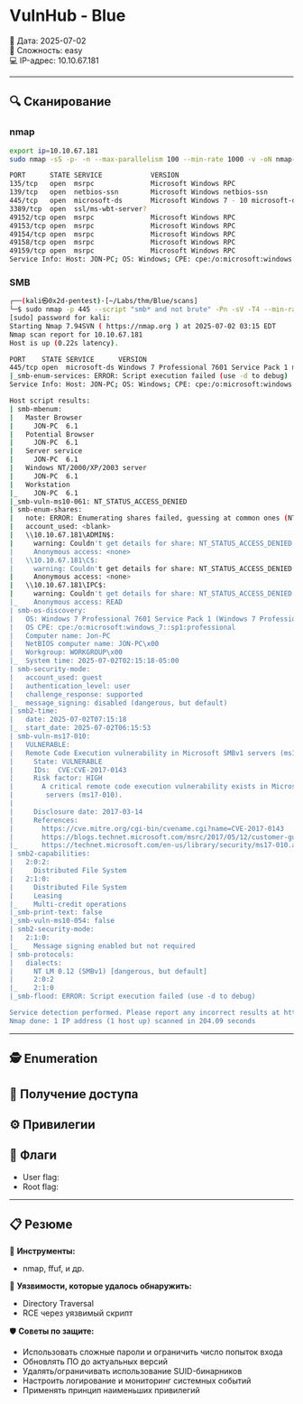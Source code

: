 # VulnHub - Blue

📅 Дата: 2025-07-02  
🧠 Сложность: easy  
💻 IP-адрес: 10.10.67.181  

---

## 🔍 Сканирование

### nmap
```bash
export ip=10.10.67.181
sudo nmap -sS -p- -n --max-parallelism 100 --min-rate 1000 -v -oN nmap-sS.txt $ip && nmap -sT -Pn -sV -T4 -A -v -p "$(grep -oP \"^[0-9]+(?=/tcp\s+open)\" nmap-sS.txt | sort -n | paste -sd \",\")" -oN nmap-sV.txt $ip
```

```bash
PORT      STATE SERVICE            VERSION
135/tcp   open  msrpc              Microsoft Windows RPC
139/tcp   open  netbios-ssn        Microsoft Windows netbios-ssn
445/tcp   open  microsoft-ds       Microsoft Windows 7 - 10 microsoft-ds (workgroup: WORKGROUP)
3389/tcp  open  ssl/ms-wbt-server?
49152/tcp open  msrpc              Microsoft Windows RPC
49153/tcp open  msrpc              Microsoft Windows RPC
49154/tcp open  msrpc              Microsoft Windows RPC
49158/tcp open  msrpc              Microsoft Windows RPC
49159/tcp open  msrpc              Microsoft Windows RPC
Service Info: Host: JON-PC; OS: Windows; CPE: cpe:/o:microsoft:windows
```

### SMB
```bash
┌──(kali㉿0x2d-pentest)-[~/Labs/thm/Blue/scans]
└─$ sudo nmap -p 445 --script "smb* and not brute" -Pn -sV -T4 --min-rate 5000 $ip
[sudo] password for kali: 
Starting Nmap 7.94SVN ( https://nmap.org ) at 2025-07-02 03:15 EDT
Nmap scan report for 10.10.67.181
Host is up (0.22s latency).

PORT    STATE SERVICE      VERSION
445/tcp open  microsoft-ds Windows 7 Professional 7601 Service Pack 1 microsoft-ds (workgroup: WORKGROUP)
|_smb-enum-services: ERROR: Script execution failed (use -d to debug)
Service Info: Host: JON-PC; OS: Windows; CPE: cpe:/o:microsoft:windows

Host script results:
| smb-mbenum: 
|   Master Browser
|     JON-PC  6.1  
|   Potential Browser
|     JON-PC  6.1  
|   Server service
|     JON-PC  6.1  
|   Windows NT/2000/XP/2003 server
|     JON-PC  6.1  
|   Workstation
|_    JON-PC  6.1  
|_smb-vuln-ms10-061: NT_STATUS_ACCESS_DENIED
| smb-enum-shares: 
|   note: ERROR: Enumerating shares failed, guessing at common ones (NT_STATUS_ACCESS_DENIED)
|   account_used: <blank>
|   \\10.10.67.181\ADMIN$: 
|     warning: Couldn't get details for share: NT_STATUS_ACCESS_DENIED
|     Anonymous access: <none>
|   \\10.10.67.181\C$: 
|     warning: Couldn't get details for share: NT_STATUS_ACCESS_DENIED
|     Anonymous access: <none>
|   \\10.10.67.181\IPC$: 
|     warning: Couldn't get details for share: NT_STATUS_ACCESS_DENIED
|_    Anonymous access: READ
| smb-os-discovery: 
|   OS: Windows 7 Professional 7601 Service Pack 1 (Windows 7 Professional 6.1)
|   OS CPE: cpe:/o:microsoft:windows_7::sp1:professional
|   Computer name: Jon-PC
|   NetBIOS computer name: JON-PC\x00
|   Workgroup: WORKGROUP\x00
|_  System time: 2025-07-02T02:15:18-05:00
| smb-security-mode: 
|   account_used: guest
|   authentication_level: user
|   challenge_response: supported
|_  message_signing: disabled (dangerous, but default)
| smb2-time: 
|   date: 2025-07-02T07:15:18
|_  start_date: 2025-07-02T06:15:53
| smb-vuln-ms17-010: 
|   VULNERABLE:
|   Remote Code Execution vulnerability in Microsoft SMBv1 servers (ms17-010)
|     State: VULNERABLE
|     IDs:  CVE:CVE-2017-0143
|     Risk factor: HIGH
|       A critical remote code execution vulnerability exists in Microsoft SMBv1
|        servers (ms17-010).
|           
|     Disclosure date: 2017-03-14
|     References:
|       https://cve.mitre.org/cgi-bin/cvename.cgi?name=CVE-2017-0143
|       https://blogs.technet.microsoft.com/msrc/2017/05/12/customer-guidance-for-wannacrypt-attacks/
|_      https://technet.microsoft.com/en-us/library/security/ms17-010.aspx
| smb2-capabilities: 
|   2:0:2: 
|     Distributed File System
|   2:1:0: 
|     Distributed File System
|     Leasing
|_    Multi-credit operations
|_smb-print-text: false
|_smb-vuln-ms10-054: false
| smb2-security-mode: 
|   2:1:0: 
|_    Message signing enabled but not required
| smb-protocols: 
|   dialects: 
|     NT LM 0.12 (SMBv1) [dangerous, but default]
|     2:0:2
|_    2:1:0
|_smb-flood: ERROR: Script execution failed (use -d to debug)

Service detection performed. Please report any incorrect results at https://nmap.org/submit/ .
Nmap done: 1 IP address (1 host up) scanned in 204.09 seconds
```

---

## 🕵️ Enumeration



## 📂 Получение доступа



## ⚙️ Привилегии



## 🏁 Флаги

- User flag: 
- Root flag: 

---

## 📋 Резюме

🧰 **Инструменты:**
  - nmap, ffuf, и др.

🚨 **Уязвимости, которые удалось обнаружить:**  
  - Directory Traversal  
  - RCE через уязвимый скрипт  

🛡 **Советы по защите:**
  - Использовать сложные пароли и ограничить число попыток входа
  - Обновлять ПО до актуальных версий
  - Удалять/ограничивать использование SUID-бинарников
  - Настроить логирование и мониторинг системных событий
  - Применять принцип наименьших привилегий


